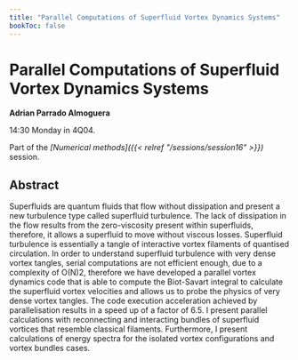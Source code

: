 ```yaml
---
title: "Parallel Computations of Superfluid Vortex Dynamics Systems"
bookToc: false
---
```


# Parallel Computations of Superfluid Vortex Dynamics Systems

**Adrian Parrado Almoguera**

14:30 Monday in 4Q04.

Part of the *[Numerical methods]({{< relref "/sessions/session16" >}})* session.

## Abstract

Superfluids are quantum fluids that flow without dissipation and present a new turbulence type called superfluid turbulence. The lack of dissipation in the flow results from the zero-viscosity present within superfluids, therefore, it allows a superfluid to move without viscous losses. Superfluid turbulence is essentially a tangle of interactive vortex filaments of quantised circulation. In order to understand superfluid turbulence with very dense vortex tangles, serial computations are not efficient enough, due to a complexity of O(N)2, therefore we have developed a parallel vortex dynamics code that is able to compute the Biot-Savart integral to calculate the superfluid vortex velocities and allows us to probe the physics of very dense vortex tangles. The code execution acceleration achieved by parallelisation results in a speed up of a factor of 6.5. I present parallel calculations with reconnecting and interacting bundles of superfluid vortices that resemble classical filaments. Furthermore, I present calculations of energy spectra for the isolated vortex configurations and vortex bundles cases.



